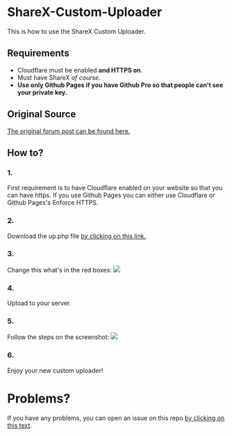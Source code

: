 # ShareX-Custom-Uploader
This is how to use the ShareX Custom Uploader.

## Requirements
- Cloudflare must be enabled **and HTTPS on**.
- Must have ShareX *of course*.
- **Use only Github Pages if you have Github Pro so that people can't see your private key.**

## Original Source
[The original forum post can be found here.](https://www.nextgenupdate.com/forums/computers/886853-how-make-your-own-custom-sharex-image-uploader-custom-domain-etc.html)

## How to?
### 1.
First requirement is to have Cloudflare enabled on your website so that you can have https.
If you use Github Pages you can either use Cloudflare or Github Pages's Enforce HTTPS.
### 2.
Download the up.php file [by clicking on this link.](https://github.com/NNN38/ShareX-Custom-Uploader/raw/master/up.php)
### 3.
Change this what's in the red boxes: ![](https://i.bgpvp.xyz/slloO.png) 
### 4.
Upload to your server.
### 5.
Follow the steps on the screenshot: ![](https://i.imgur.com/J3z35jW.png)
### 6.
Enjoy your new custom uploader!


# Problems?
If you have any problems, you can open an issue on this repo [by clicking on this text](https://github.com/bgpvp/ShareX-Custom-Uploader/issues/new).
